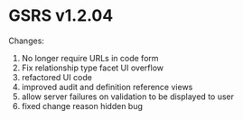 

GSRS v1.2.04
============

Changes:

1. No longer require URLs in code form
2. Fix relationship type facet UI overflow
3. refactored UI code
4. improved audit and definition reference views
5. allow server failures on validation to be 
   displayed to user
6. fixed change reason hidden bug
